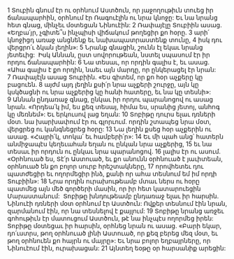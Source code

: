 1 Տուբին գնում էր ու օրհնում Աստծուն, որ յաջողութիւն տուեց իր ճանապարհին, օրհնում էր Ռագուէլին ու նրա կնոջը: Եւ նա նրանց հետ գնաց, մինչեւ մօտեցան Նինուէին: 2 Ռափայէլը Տուբիին ասաց. «Եղբա՛յր, չգիտե՞ս ինչպիսի վիճակում թողեցիր քո հօրը. 3 արի՛ կնոջիցդ առաջ անցնենք եւ նախապատրաստենք տունը, 4 իսկ դու վերցրո՛ւ ձկան լեղին»:
5 Նրանք գնացին, շունն էլ եկաւ նրանց յետեւից:  Իսկ Աննան, ըստ սովորութեան, նստել սպասում էր իր որդու ճանապարհին: 6 Նա տեսաւ, որ որդին գալիս է, եւ ասաց. «Ահա գալիս է քո որդին, նաեւ այն մարդը, որ ընկերացել էր նրան: 7 Ռափայէլն ասաց Տուբիին. «Ես գիտեմ, որ քո հօր աչքերը կը բացուեն. 8 այժմ այդ լեղին քսի՛ր նրա աչքերի շուրջը, այն կը կսկծացնի ու նրա աչքերից կը հանի հատերը, եւ նա կը տեսնի»: 9 Աննան ընդառաջ գնաց, ընկաւ իր որդու պարանոցով ու ասաց նրան. «Որդեա՛կ իմ, ես քեզ տեսայ, հիմա ես, սրանից յետոյ, անհոգ կը մեռնեմ»: Եւ երկուսով լաց եղան: 10 Տոբիթը դուրս ելաւ դռների մօտ. նա խարխափում էր ու գլորւում. որդին շտապեց նրա մօտ, վերցրեց ու կանգնեցրեց հօրը: 13 Նա լեղին քսեց հօր աչքերին ու ասաց. «Հայրի՛կ, տոկա՛ եւ համբերի՛ր»: 14 Եւ մի պահ անց՝ հատերն անմիջապէս կեղեւահան եղան ու ընկան նրա աչքերից, 15 եւ նա տեսաւ իր որդուն ու ընկաւ նրա պարանոցով. 16 լալիս էր ու ասում.
«Օրհնուած ես, Տէ՛ր Աստուած,
եւ քո անունն օրհնուած է յաւիտեան,
օրհնուած են քո բոլոր սուրբ հրեշտակները,
17 որովհետեւ դու պատժեցիր եւ ողորմեցիր ինձ,
քանի որ ահա տեսնում եմ իմ որդի Տուբիին»:
18 Նրա որդին ուրախութեամբ մտաւ ներս ու հօրը պատմեց այն մեծ գործերի մասին, որ իր հետ կատարուեցին Մարաստանում:  Տոբիթը խնդութեամբ ընդառաջ ելաւ իր հարսին. Նինուէի դռների մօտ օրհնում էր Աստծուն: Ովքեր տեսնում էին նրան, զարմանում էին, որ նա տեսնելով է քայլում: 19 Տոբիթը նրանց առջեւ գոհութիւն էր մատուցում Աստծուն, թէ նա ինչպէս ողորմեց իրեն: Տոբիթը մօտեցաւ իր հարսին, օրհնեց նրան ու ասաց. «Բարի եկար, դո՛ւստրս, թող օրհնուած լինի Աստուած, որ քեզ բերեց մեզ մօտ, եւ թող օրհնուեն քո հայրն ու մայրը»: Եւ նրա բոլոր եղբայրները, որ Նինուէում էին, ուրախացան: 21 Այնտեղ եօթը օր հարսանիք արեցին:
